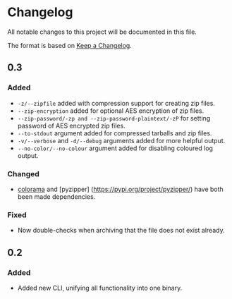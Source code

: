 # Changelog

All notable changes to this project will be documented in this file.

The format is based on [Keep a Changelog](https://keepachangelog.com/en/1.0.0/).


## 0.3

### Added
* `-z/--zipfile` added with compression support for creating zip files.
* `--zip-encryption` added for optional AES encryption of zip files.
* `--zip-password/-zp and --zip-password-plaintext/-zP` for setting password of AES encrypted zip files.
* `--to-stdout` argument added for compressed tarballs and zip files.
* `-v/--verbose` and `-d/--debug` arguments added for more helpful output.
* `--no-color/--no-colour` argument added for disabling coloured log output.
### Changed
* [colorama](https://pypi.org/project/colorama/) and [pyzipper] (https://pypi.org/project/pyzipper/) have both been made dependencies.
### Fixed
* Now double-checks when archiving that the file does not exist already.
## 0.2

### Added
* Added new CLI, unifying all functionality into one binary.
